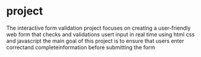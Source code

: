 # project
The interactive form validation project focuses on creating a user-friendly web form that checks and validations usert input in real time using html css and javascript the main goal of this project is to ensure that users enter correctand completeinformation before submitting the form
